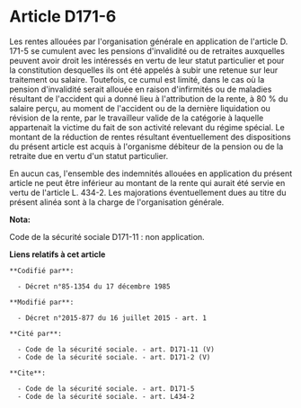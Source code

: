 # Article D171-6

Les rentes allouées par l'organisation générale en application de l'article D. 171-5 se cumulent avec les pensions
d'invalidité ou de retraites auxquelles peuvent avoir droit les intéressés en vertu de leur statut particulier et pour la
constitution desquelles ils ont été appelés à subir une retenue sur leur traitement ou salaire. Toutefois, ce cumul est
limité, dans le cas où la pension d'invalidité serait allouée en raison d'infirmités ou de maladies résultant de l'accident
qui a donné lieu à l'attribution de la rente, à 80 % du salaire perçu, au moment de l'accident ou de la dernière liquidation
ou révision de la rente, par le travailleur valide de la catégorie à laquelle appartenait la victime du fait de son activité
relevant du régime spécial. Le montant de la réduction de rentes résultant éventuellement des dispositions du présent article
est acquis à l'organisme débiteur de la pension ou de la retraite due en vertu d'un statut particulier. 

En aucun cas, l'ensemble des indemnités allouées en application du présent article ne peut être inférieur au montant de la
rente qui aurait été servie en vertu de l'article L. 434-2. Les majorations éventuellement dues au titre du présent alinéa
sont à la charge de l'organisation générale.

**Nota:**

Code de la sécurité sociale D171-11 : non application.

**Liens relatifs à cet article**

	**Codifié par**:

	  - Décret n°85-1354 du 17 décembre 1985

	**Modifié par**:

	  - Décret n°2015-877 du 16 juillet 2015 - art. 1

	**Cité par**:

	  - Code de la sécurité sociale. - art. D171-11 (V)
	  - Code de la sécurité sociale. - art. D171-2 (V)

	**Cite**:

	  - Code de la sécurité sociale. - art. D171-5
	  - Code de la sécurité sociale. - art. L434-2
